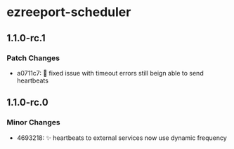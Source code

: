 # ezreeport-scheduler

## 1.1.0-rc.1

### Patch Changes

- a0711c7: 🐛 fixed issue with timeout errors still beign able to send heartbeats

## 1.1.0-rc.0

### Minor Changes

- 4693218: ✨ heartbeats to external services now use dynamic frequency
